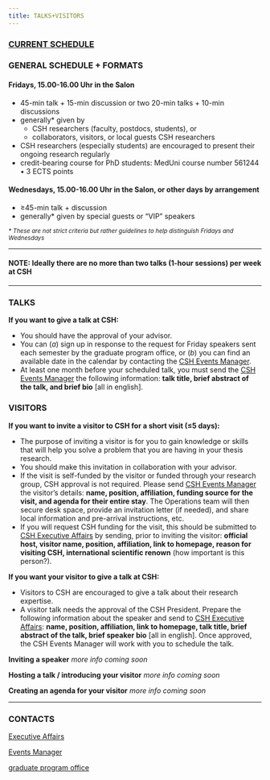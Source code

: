 ```yaml
---
title: TALKS+VISITORS
---
```


### [CURRENT SCHEDULE](https://csh.ac.at/events-news/events/)

### GENERAL SCHEDULE + FORMATS
#### Fridays, 15.00-16.00 Uhr in the Salon 
- 45-min talk + 15-min discussion  or  two 20-min talks + 10-min discussions
- generally\* given by
  - CSH researchers (faculty, postdocs, students), or 
  - collaborators, visitors, or local guests CSH researchers
- CSH researchers (especially students) are encouraged to present their ongoing research regularly
- credit-bearing course for PhD students: MedUni course number 561244 • 3 ECTS points

#### Wednesdays, 15.00-16.00 Uhr in the Salon, or other days by arrangement
- ≥45-min talk + discussion
- generally\* given by special guests or “VIP” speakers


<sub><i>* These are not strict criteria but rather guidelines to help distinguish Fridays and Wednesdays</i></sub>

---
#### NOTE: Ideally there are no more than two talks (1-hour sessions) per week at CSH
---
### TALKS
**If you want to give a talk at CSH:**
- You should have the approval of your advisor. 
- You can \(*a*\) sign up in response to the request for Friday speakers sent each semester by the graduate program office, or \(*b*\) you can find an available date in the calendar by contacting the [CSH Events Manager](mailto:scholl@csh.ac.at).
- At least one month before your scheduled talk, you must send the [CSH Events Manager](mailto:scholl@csh.ac.at) the following information: **talk title, brief abstract of the talk, and brief bio** \[all in english\].

### VISITORS
**If you want to invite a visitor to CSH for a short visit \(≤5 days\):**
- The purpose of inviting a visitor is for you to gain knowledge or skills that will help you solve a problem that you are having in your thesis research.
- You should make this invitation in collaboration with your advisor.
- If the visit is self-funded by the visitor or funded through your research group, CSH approval is not required. Please send [CSH Events Manager](mailto:scholl@csh.ac.at) the visitor’s details: **name, position, affiliation, funding source for the visit, and agenda for their entire stay**. The Operations team will then secure desk space, provide an invitation letter \(if needed\), and share local information and pre-arrival instructions, etc.
- If you will request CSH funding for the visit, this should be submitted to [CSH Executive Affairs](mailto:schwaiger@csh.ac.at) by sending, prior to inviting the visitor: **official host, visitor name, position, affiliation, link to homepage, reason for visiting CSH, international scientific renown** \(how important is this person?\).

**If you want your visitor to give a talk at CSH:**
- Visitors to CSH are encouraged to give a talk about their research expertise.
- A visitor talk needs the approval of the CSH President. Prepare the following information about the speaker and send to [CSH Executive Affairs](mailto:schwaiger@csh.ac.at): **name, position, affiliation, link to homepage, talk title, brief abstract of the talk, brief speaker bio**  \[all in english\]. Once approved, the CSH Events Manager will work with you to schedule the talk.

**Inviting a speaker**
*more info coming soon*

**Hosting a talk / introducing your visitor**
*more info coming soon*

**Creating an agenda for your visitor**
*more info coming soon*

---
### CONTACTS

[Executive Affairs](mailto:schwaiger@csh.ac.at)

[Events Manager](mailto:scholl@csh.ac.at)

[graduate program office](mailto:cowan@csh.ac.at)
